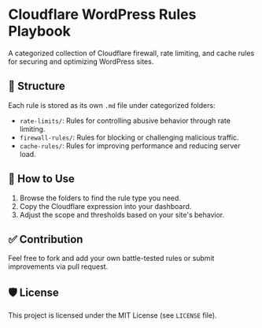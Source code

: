 # Cloudflare WordPress Rules Playbook

A categorized collection of Cloudflare firewall, rate limiting, and cache rules for securing and optimizing WordPress sites.

## 📁 Structure

Each rule is stored as its own `.md` file under categorized folders:

- `rate-limits/`: Rules for controlling abusive behavior through rate limiting.
- `firewall-rules/`: Rules for blocking or challenging malicious traffic.
- `cache-rules/`: Rules for improving performance and reducing server load.

## 🚀 How to Use

1. Browse the folders to find the rule type you need.
2. Copy the Cloudflare expression into your dashboard.
3. Adjust the scope and thresholds based on your site's behavior.

## ✅ Contribution

Feel free to fork and add your own battle-tested rules or submit improvements via pull request.

## 🛡️ License

This project is licensed under the MIT License (see `LICENSE` file).
